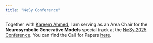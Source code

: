 ```yaml
---
title: "NeSy Conference"
---
```


Together with <a href="https://kareemahmed.com/">Kareem Ahmed</a>, I am serving as an Area Chair for the <b>Neurosymbolic Generative Models</b> special track at the <a href="https://2025.nesyconf.org/nesy-generative-models/">NeSy 2025 Conference</a>. You can find the Call for Papers <a href="https://2025.nesyconf.org/nesy-generative-models/">here</a>.
